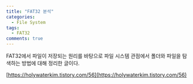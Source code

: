 ```yaml
---
title: "FAT32 분석"
categories:
  - File System
tags:
  - FAT32
comments: true
---
```


FAT32에서 파일이 저장되는 원리를 바탕으로 파일 시스템 관점에서 폴더와 파일을 탐색하는 방법에 대해 정리한 글이다.

[https://holywaterkim.tistory.com/56](https://holywaterkim.tistory.com/56)

